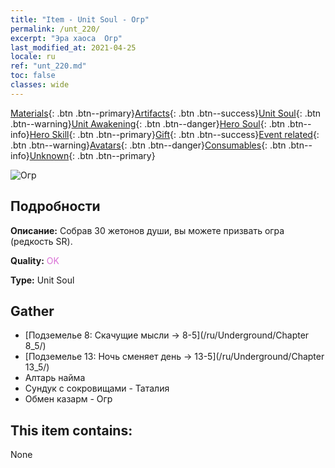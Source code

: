 ```yaml
---
title: "Item - Unit Soul - Огр"
permalink: /unt_220/
excerpt: "Эра хаоса  Огр"
last_modified_at: 2021-04-25
locale: ru
ref: "unt_220.md"
toc: false
classes: wide
---
```

 [Materials](/ItemsRU/){: .btn .btn--primary}[Artifacts](/ItemsRU/Artifacts/){: .btn .btn--success}[Unit Soul](/ItemsRU/UnitSoul/){: .btn .btn--warning}[Unit Awakening](/ItemsRU/UnitAwakening/){: .btn .btn--danger}[Hero Soul](/ItemsRU/HeroSoul/){: .btn .btn--info}[Hero Skill](/ItemsRU/HeroSkill/){: .btn .btn--primary}[Gift](/ItemsRU/Gift/){: .btn .btn--success}[Event related](/ItemsRU/Events/){: .btn .btn--warning}[Avatars](/ItemsRU/Avatars/){: .btn .btn--danger}[Consumables](/ItemsRU/Consumables/){: .btn .btn--info}[Unknown](/ItemsRU/Unknown/){: .btn .btn--primary}

 ![Огр](/images/u/ti_shirenmo.jpg)

## Подробности
 **Описание:** Собрав 30 жетонов души, вы можете призвать огра (редкость SR).

 **Quality:** <span style="color: #DA70D6">OK</span>

 **Type:** Unit Soul

## Gather

*    [Подземелье 8: Скачущие мысли -> 8-5](/ru/Underground/Chapter 8_5/) 
*    [Подземелье 13: Ночь сменяет день -> 13-5](/ru/Underground/Chapter 13_5/) 
*    Алтарь найма 
*    Сундук с сокровищами - Таталия 
*    Обмен казарм - Огр 

## This item contains:

  None

